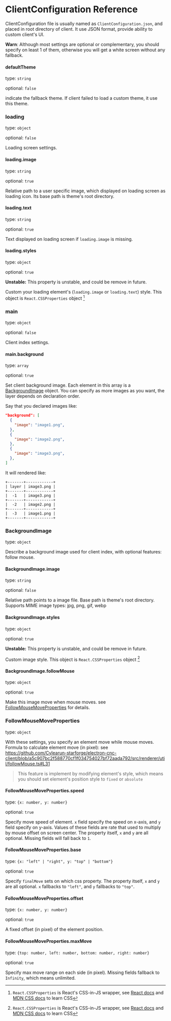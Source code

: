 # ClientConfiguration Reference

ClientConfiguration file is usually named as `ClientConfiguration.json`, and placed in root directory of client. It use JSON format, provide ability to custom client's UI.

**Warn**: Although most settings are optional or complementary, you should specify on least 1 of them, otherwise you will get a white screen without any fallback.

#### defaultTheme

type: `string`

optional: `false`

indicate the fallback theme. If client failed to load a custom theme, it use this theme.

### loading

type: `object`

optional: `false`

Loading screen settings.

#### loading.image

type: `string`

optional: `true`

Relative path to a user specific image, which displayed on loading screen as loading icon. Its base path is theme's root directory.

#### loading.text

type: `string`

optional: `true`

Text displayed on loading screen if `loading.image` is missing.

#### loading.styles

type: `object`

optional: `true`

**Unstable:** This property is unstable, and could be remove in future.

Custom your loading element's (`loading.image` or `loading.text`) style. This object is `React.CSSProperties` object [^1]

[^1]: `React.CSSProperties` is React's CSS-in-JS wrapper, see [React docs](https://reactjs.org/docs/dom-elements.html#style) and [MDN CSS docs](https://developer.mozilla.org/en-US/docs/Web/CSS) to learn CSS

### main

type: `object`

optional: `false`

Client index settings.

#### main.background

type: `array`

optional: `true`

Set client background image. Each element in this array is a [BackgroundImage](#BackgroundImage) object. You can specify as more images as you want, the layer depends on declaration order.

Say that you declared images like:

```json
"background": [
  {
    "image": "image1.png",
  },
  {
    "image": "image2.png",
  },
  {
    "image": "image3.png",
  },
]
```

It will rendered like:

```
+-------+------------+
| layer | image3.png |
+-------+------------+
|  -1   | image3.png |
+-------+------------+
|  -2   | image2.png |
+-------+------------+
|  -3   | image1.png |
+-------+------------+

```

### BackgroundImage

type: `object`

Describe a background image used for client index, with optional features: follow mouse.

#### BackgroundImage.image

type: `string`

optional: `false`

Relative path points to a image file. Base path is theme's root directory. Supports MIME image types: jpg, png, gif, webp

#### BackgroundImage.styles

type: `object`

optional: `true`

**Unstable:** This property is unstable, and could be remove in future.

Custom image style. This object is `React.CSSProperties` object [^1]

#### BackgroundImage.followMouse

type: `object`

optional: `true`

Make this image move when mouse moves. see [FollowMouseMoveProperties](#FollowMouseMoveProperties) for details.

### FollowMouseMoveProperties

type: `object`

With these settings, you specify an element move while mouse moves.
Formula to calculate element move (in pixel): see https://github.com/Cylearun-starforge/electron-cnc-client/blob/a5c907bc2f588770cf1f034754027bf72aada792/src/renderer/util/followMouse.ts#L31

> This feature is implement by modifying element's style, which means you should set element's position style to `fixed` or `absolute`

#### FollowMouseMoveProperties.speed

type: `{x: number, y: number}`

optional: `true`

Specify move speed of element. `x` field specify the speed on x-axis, and `y` field specify on y-axis. Values of these fields are rate that used to multiply by mouse offset on screen center. The property itself, `x` and `y` are all optional. Missing fields will fall back to `1`.

#### FollowMouseMoveProperties.base

type: `{x: "left" | "right", y: "top" | "bottom"}`

optional: `true`

Specify `finalMove` sets on which css property. The property itself, `x` and `y` are all optional. `x` fallbacks to `"left"`, and `y` fallbacks to `"top"`.

#### FollowMouseMoveProperties.offset

type: `{x: number, y: number}`

optional: `true`

A fixed offset (in pixel) of the element position.

#### FollowMouseMoveProperties.maxMove

type: `{top: number, left: number, bottom: number, right: number}`

optional: `true`

Specify max move range on each side (in pixel). Missing fields fallback to `Infinity`, which means unlimited.